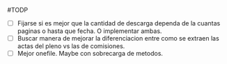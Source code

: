 #TODP
- [ ]   Fijarse si es mejor que la cantidad de descarga dependa
        de la cuantas paginas o hasta que fecha. O implementar ambas.
- [ ]   Buscar manera de mejorar la diferenciacion entre como se 
        extraen las actas del pleno vs las de comisiones.
- [ ]   Mejor onefile. Maybe con sobrecarga de metodos.        